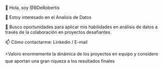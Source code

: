👋 Hola, soy @BDeRobertis

👀 Estoy interesado en el Analisis de Datos 

💞️ Busco oportunidades para aplicar mis habilidades en análisis de datos a través de la colaboración en proyectos desafiantes.

📫 Cómo contactarme: Linkedin / E-mail

⚡Valoro enormemente la dinámica de los proyectos en equipo y considero que aportan una gran riqueza a los resultados finales
<!---
BDeRobertis/BDeRobertis is a ✨ special ✨ repository because its `README.md` (this file) appears on your GitHub profile.
You can click the Preview link to take a look at your changes.
--->
